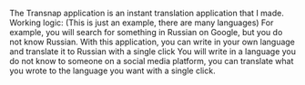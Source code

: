 The Transnap application is an instant translation application that I made.
Working logic: (This is just an example, there are many languages)
For example, you will search for something in Russian on Google, but you do not know Russian. With this application, you can write in your own language and translate it to Russian with a single click
You will write in a language you do not know to someone on a social media platform, you can translate what you wrote to the language you want with a single click.
